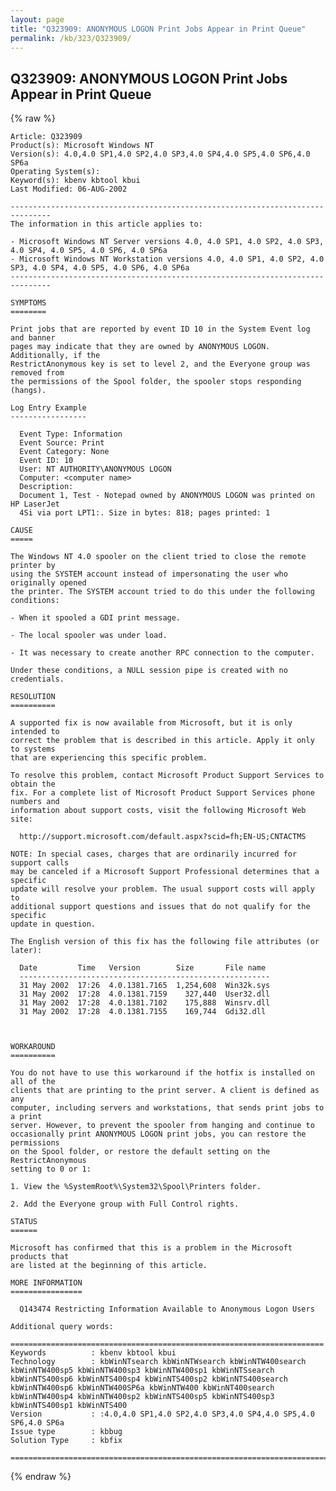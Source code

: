 ```yaml
---
layout: page
title: "Q323909: ANONYMOUS LOGON Print Jobs Appear in Print Queue"
permalink: /kb/323/Q323909/
---
```


## Q323909: ANONYMOUS LOGON Print Jobs Appear in Print Queue

{% raw %}

	Article: Q323909
	Product(s): Microsoft Windows NT
	Version(s): 4.0,4.0 SP1,4.0 SP2,4.0 SP3,4.0 SP4,4.0 SP5,4.0 SP6,4.0 SP6a
	Operating System(s): 
	Keyword(s): kbenv kbtool kbui
	Last Modified: 06-AUG-2002
	
	-------------------------------------------------------------------------------
	The information in this article applies to:
	
	- Microsoft Windows NT Server versions 4.0, 4.0 SP1, 4.0 SP2, 4.0 SP3, 4.0 SP4, 4.0 SP5, 4.0 SP6, 4.0 SP6a 
	- Microsoft Windows NT Workstation versions 4.0, 4.0 SP1, 4.0 SP2, 4.0 SP3, 4.0 SP4, 4.0 SP5, 4.0 SP6, 4.0 SP6a 
	-------------------------------------------------------------------------------
	
	SYMPTOMS
	========
	
	Print jobs that are reported by event ID 10 in the System Event log and banner
	pages may indicate that they are owned by ANONYMOUS LOGON. Additionally, if the
	RestrictAnonymous key is set to level 2, and the Everyone group was removed from
	the permissions of the Spool folder, the spooler stops responding (hangs).
	
	Log Entry Example
	-----------------
	
	  Event Type: Information
	  Event Source: Print
	  Event Category: None
	  Event ID: 10
	  User: NT AUTHORITY\ANONYMOUS LOGON
	  Computer: <computer name>
	  Description:
	  Document 1, Test - Notepad owned by ANONYMOUS LOGON was printed on HP LaserJet
	  4Si via port LPT1:. Size in bytes: 818; pages printed: 1
	
	CAUSE
	=====
	
	The Windows NT 4.0 spooler on the client tried to close the remote printer by
	using the SYSTEM account instead of impersonating the user who originally opened
	the printer. The SYSTEM account tried to do this under the following
	conditions:
	
	- When it spooled a GDI print message.
	
	- The local spooler was under load.
	
	- It was necessary to create another RPC connection to the computer.
	
	Under these conditions, a NULL session pipe is created with no credentials.
	
	RESOLUTION
	==========
	
	A supported fix is now available from Microsoft, but it is only intended to
	correct the problem that is described in this article. Apply it only to systems
	that are experiencing this specific problem.
	
	To resolve this problem, contact Microsoft Product Support Services to obtain the
	fix. For a complete list of Microsoft Product Support Services phone numbers and
	information about support costs, visit the following Microsoft Web site:
	
	  http://support.microsoft.com/default.aspx?scid=fh;EN-US;CNTACTMS
	
	NOTE: In special cases, charges that are ordinarily incurred for support calls
	may be canceled if a Microsoft Support Professional determines that a specific
	update will resolve your problem. The usual support costs will apply to
	additional support questions and issues that do not qualify for the specific
	update in question.
	
	The English version of this fix has the following file attributes (or later):
	
	  Date         Time   Version        Size       File name
	  --------------------------------------------------------
	  31 May 2002  17:26  4.0.1381.7165  1,254,608  Win32k.sys
	  31 May 2002  17:28  4.0.1381.7159    327,440  User32.dll
	  31 May 2002  17:28  4.0.1381.7102    175,888  Winsrv.dll
	  31 May 2002  17:28  4.0.1381.7155    169,744  Gdi32.dll
	
	
	
	WORKAROUND
	==========
	
	You do not have to use this workaround if the hotfix is installed on all of the
	clients that are printing to the print server. A client is defined as any
	computer, including servers and workstations, that sends print jobs to a print
	server. However, to prevent the spooler from hanging and continue to
	occasionally print ANONYMOUS LOGON print jobs, you can restore the permissions
	on the Spool folder, or restore the default setting on the RestrictAnonymous
	setting to 0 or 1:
	
	1. View the %SystemRoot%\System32\Spool\Printers folder.
	
	2. Add the Everyone group with Full Control rights.
	
	STATUS
	======
	
	Microsoft has confirmed that this is a problem in the Microsoft products that
	are listed at the beginning of this article.
	
	MORE INFORMATION
	================
	
	  Q143474 Restricting Information Available to Anonymous Logon Users
	
	Additional query words:
	
	======================================================================
	Keywords          : kbenv kbtool kbui 
	Technology        : kbWinNTsearch kbWinNTWsearch kbWinNTW400search kbWinNTW400sp5 kbWinNTW400sp3 kbWinNTW400sp1 kbWinNTSsearch kbWinNTS400sp6 kbWinNTS400sp4 kbWinNTS400sp2 kbWinNTS400search kbWinNTW400sp6 kbWinNTW400SP6a kbWinNTW400 kbWinNT400search kbWinNTW400sp4 kbWinNTW400sp2 kbWinNTS400sp5 kbWinNTS400sp3 kbWinNTS400sp1 kbWinNTS400
	Version           : :4.0,4.0 SP1,4.0 SP2,4.0 SP3,4.0 SP4,4.0 SP5,4.0 SP6,4.0 SP6a
	Issue type        : kbbug
	Solution Type     : kbfix
	
	=============================================================================
	

{% endraw %}
